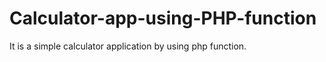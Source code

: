 # Calculator-app-using-PHP-function

  It is a simple calculator application by using php function.
  

  
